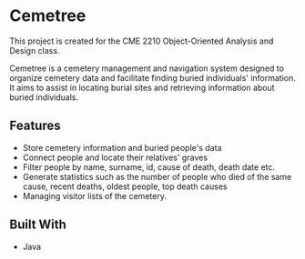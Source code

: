 # Cemetree

This project is created for the CME 2210 Object-Oriented Analysis and Design class.

Cemetree is a cemetery management and navigation system designed to organize cemetery data and facilitate finding buried
individuals' information. It aims to assist in locating burial sites and retrieving information about buried
individuals.

## Features

- Store cemetery information and buried people's data
- Connect people and locate their relatives' graves
- Filter people by name, surname, id, cause of death, death date etc.
- Generate statistics such as the number of people who died of the same cause, recent deaths, oldest people, top death
  causes
- Managing visitor lists of the cemetery.

## Built With

- Java
